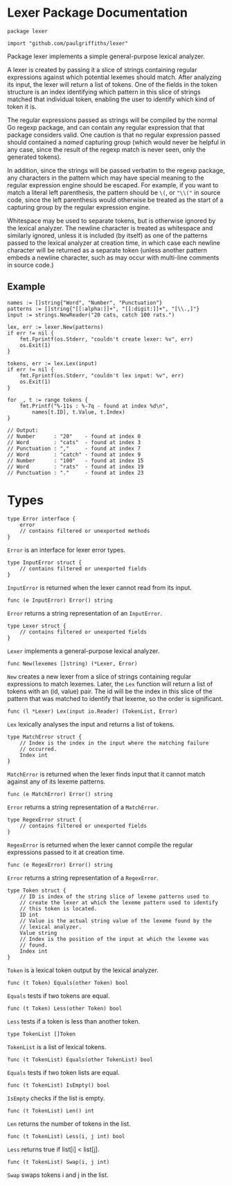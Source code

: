 # Lexer Package Documentation

    package lexer

    import "github.com/paulgriffiths/lexer"

Package lexer implements a simple general-purpose lexical analyzer.

A lexer is created by passing it a slice of strings containing regular
expressions against which potential lexemes should match. After
analyzing its input, the lexer will return a list of tokens. One of the
fields in the token structure is an index identifying which pattern in
this slice of strings matched that individual token, enabling the user
to identify which kind of token it is.

The regular expressions passed as strings will be compiled by the normal
Go regexp package, and can contain any regular expression that that
package considers valid. One caution is that no regular expression
passed should contained a *named* capturing group (which would never be
helpful in any case, since the result of the regexp match is never seen,
only the generated tokens).

In addition, since the strings will be passed verbatim to the regexp
package, any characters in the pattern which may have special meaning to
the regular expression engine should be escaped. For example, if you
want to match a literal left parenthesis, the pattern should be `\(`, or
`"\\("` in source code, since the left parenthesis would otherwise be
treated as the start of a capturing group by the regular expression
engine.

Whitespace may be used to separate tokens, but is otherwise ignored by
the lexical analyzer. The newline character is treated as whitespace and
similarly ignored, unless it is included (by itself) as one of the
patterns passed to the lexical analyzer at creation time, in which case
each newline character will be returned as a separate token (unless
another pattern embeds a newline character, such as may occur with
multi-line comments in source code.)

## Example

    names := []string{"Word", "Number", "Punctuation"}
    patterns := []string{"[[:alpha:]]+", "[[:digit:]]+", "[\\.,]"}
    input := strings.NewReader("20 cats, catch 100 rats.")

    lex, err := lexer.New(patterns)
    if err != nil {
        fmt.Fprintf(os.Stderr, "couldn't create lexer: %v", err)
        os.Exit(1)
    }

    tokens, err := lex.Lex(input)
    if err != nil {
        fmt.Fprintf(os.Stderr, "couldn't lex input: %v", err)
        os.Exit(1)
    }

    for _, t := range tokens {
        fmt.Printf("%-11s : %-7q - found at index %d\n",
            names[t.ID], t.Value, t.Index)
    }

    // Output:
    // Number      : "20"    - found at index 0
    // Word        : "cats"  - found at index 3
    // Punctuation : ","     - found at index 7
    // Word        : "catch" - found at index 9
    // Number      : "100"   - found at index 15
    // Word        : "rats"  - found at index 19
    // Punctuation : "."     - found at index 23

# Types

    type Error interface {
        error
        // contains filtered or unexported methods
    }

`Error` is an interface for lexer error types.

    type InputError struct {
        // contains filtered or unexported fields
    }

`InputError` is returned when the lexer cannot read from its input.

    func (e InputError) Error() string

`Error` returns a string representation of an `InputError`.

    type Lexer struct {
        // contains filtered or unexported fields
    }

`Lexer` implements a general-purpose lexical analyzer.

    func New(lexemes []string) (*Lexer, Error)

`New` creates a new lexer from a slice of strings containing regular
expressions to match lexemes. Later, the `Lex` function will return a list
of tokens with an (id, value) pair. The id will be the index in this
slice of the pattern that was matched to identify that lexeme, so the
order is significant.

    func (l *Lexer) Lex(input io.Reader) (TokenList, Error)

`Lex` lexically analyses the input and returns a list of tokens.

    type MatchError struct {
        // Index is the index in the input where the matching failure
        // occurred.
        Index int
    }

`MatchError` is returned when the lexer finds input that it cannot match
against any of its lexeme patterns.

    func (e MatchError) Error() string

`Error` returns a string representation of a `MatchError`.

    type RegexError struct {
        // contains filtered or unexported fields
    }

`RegexError` is returned when the lexer cannot compile the regular
expressions passed to it at creation time.

    func (e RegexError) Error() string

`Error` returns a string representation of a `RegexError`.

    type Token struct {
        // ID is index of the string slice of lexeme patterns used to
        // create the lexer at which the lexeme pattern used to identify
        // this token is located.
        ID int
        // Value is the actual string value of the lexeme found by the
        // lexical analyzer.
        Value string
        // Index is the position of the input at which the lexeme was
        // found.
        Index int
    }

`Token` is a lexical token output by the lexical analyzer.

    func (t Token) Equals(other Token) bool

`Equals` tests if two tokens are equal.

    func (t Token) Less(other Token) bool

`Less` tests if a token is less than another token.

    type TokenList []Token

`TokenList` is a list of lexical tokens.

    func (t TokenList) Equals(other TokenList) bool

`Equals` tests if two token lists are equal.

    func (t TokenList) IsEmpty() bool

`IsEmpty` checks if the list is empty.

    func (t TokenList) Len() int

`Len` returns the number of tokens in the list.

    func (t TokenList) Less(i, j int) bool

`Less` returns true if list[i] < list[j].

    func (t TokenList) Swap(i, j int)

`Swap` swaps tokens i and j in the list.
